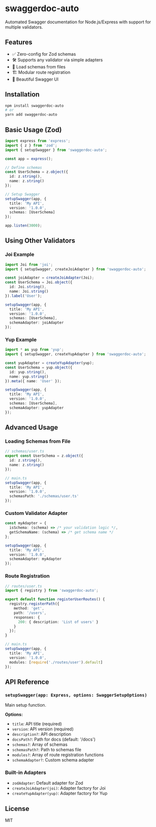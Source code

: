 # swaggerdoc-auto

Automated Swagger documentation for Node.js/Express with support for multiple validators.

## Features

- ✅ Zero-config for Zod schemas
- 🛠️ Supports any validator via simple adapters
- 📁 Load schemas from files
- 🏗️ Modular route registration
- 🎨 Beautiful Swagger UI

## Installation

```bash
npm install swaggerdoc-auto
# or
yarn add swaggerdoc-auto
```

## Basic Usage (Zod)

```typescript
import express from 'express';
import { z } from 'zod';
import { setupSwagger } from 'swaggerdoc-auto';

const app = express();

// Define schemas
const UserSchema = z.object({
  id: z.string(),
  name: z.string()
});

// Setup Swagger
setupSwagger(app, {
  title: 'My API',
  version: '1.0.0',
  schemas: [UserSchema]
});

app.listen(3000);
```

## Using Other Validators

### Joi Example

```typescript
import Joi from 'joi';
import { setupSwagger, createJoiAdapter } from 'swaggerdoc-auto';

const joiAdapter = createJoiAdapter(Joi);
const UserSchema = Joi.object({
  id: Joi.string(),
  name: Joi.string()
}).label('User');

setupSwagger(app, {
  title: 'My API',
  version: '1.0.0',
  schemas: [UserSchema],
  schemaAdapter: joiAdapter
});
```

### Yup Example

```typescript
import * as yup from 'yup';
import { setupSwagger, createYupAdapter } from 'swaggerdoc-auto';

const yupAdapter = createYupAdapter(yup);
const UserSchema = yup.object({
  id: yup.string(),
  name: yup.string()
}).meta({ name: 'User' });

setupSwagger(app, {
  title: 'My API',
  version: '1.0.0',
  schemas: [UserSchema],
  schemaAdapter: yupAdapter
});
```

## Advanced Usage

### Loading Schemas from File

```typescript
// schemas/user.ts
export const UserSchema = z.object({
  id: z.string(),
  name: z.string()
});

// main.ts
setupSwagger(app, {
  title: 'My API',
  version: '1.0.0',
  schemasPath: './schemas/user.ts'
});
```

### Custom Validator Adapter

```typescript
const myAdapter = {
  isSchema: (schema) => /* your validation logic */,
  getSchemaName: (schema) => /* get schema name */
};

setupSwagger(app, {
  title: 'My API',
  version: '1.0.0',
  schemaAdapter: myAdapter
});
```

### Route Registration

```typescript
// routes/user.ts
import { registry } from 'swaggerdoc-auto';

export default function registerUserRoutes() {
  registry.registerPath({
    method: 'get',
    path: '/users',
    responses: {
      200: { description: 'List of users' }
    }
  });
}

// main.ts
setupSwagger(app, {
  title: 'My API',
  version: '1.0.0',
  modules: [require('./routes/user').default]
});
```

## API Reference

### `setupSwagger(app: Express, options: SwaggerSetupOptions)`

Main setup function.

**Options:**
- `title`: API title (required)
- `version`: API version (required)
- `description?`: API description
- `docsPath?`: Path for docs (default: '/docs')
- `schemas?`: Array of schemas
- `schemasPath?`: Path to schemas file
- `modules?`: Array of route registration functions
- `schemaAdapter?`: Custom schema adapter

### Built-in Adapters
- `zodAdapter`: Default adapter for Zod
- `createJoiAdapter(joi)`: Adapter factory for Joi
- `createYupAdapter(yup)`: Adapter factory for Yup

## License

MIT